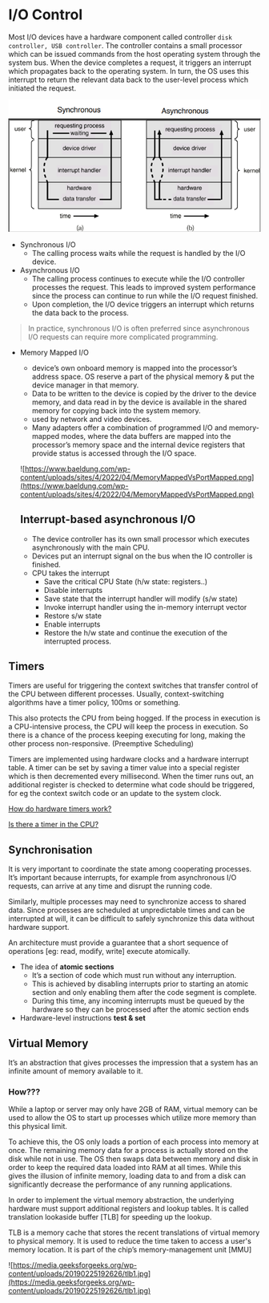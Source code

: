 # I/O Control

Most I/O devices have a hardware component called controller `disk controller, USB controller`. The controller contains a small processor which can be issued commands from the host operating system through the system bus. When the device completes a request, it triggers an interrupt which propagates back to the operating system. In turn, the OS uses this interrupt to return the relevant data back to the user-level process which initiated the request.

![Untitled](I%20O%20Control%2085ea536e94d44e03b7c989b49d02494d/Untitled.png)

- Synchronous I/O
    - The calling process waits while the request is handled by the I/O device.
- Asynchronous I/O
    - The calling process continues to execute while the I/O controller processes the request. This leads to improved system performance since the process can continue to run while the I/O request finished.
    - Upon completion, the I/O device triggers an interrupt which returns the data back to the process.

> In practice, synchronous I/O is often preferred since asynchronous I/O requests can require more complicated programming.
> 
- Memory Mapped I/O
    - device’s own onboard memory is mapped into the processor’s address space. OS reserve a part of the physical memory & put the device manager in that memory.
    - Data to be written to the device is copied by the driver to the device memory, and data read in by the device is available in the shared memory for copying back into the system memory.
    - used by network and video devices.
    - Many adapters offer a combination of programmed I/O and memory-mapped modes, where the data buffers are mapped into the processor’s memory space and the internal device registers that provide status is accessed through the I/O space.
    
    ![https://www.baeldung.com/wp-content/uploads/sites/4/2022/04/MemoryMappedVsPortMapped.png](https://www.baeldung.com/wp-content/uploads/sites/4/2022/04/MemoryMappedVsPortMapped.png)
    
    ## Interrupt-based asynchronous I/O
    
    - The device controller has its own small processor which executes asynchronously with the main CPU.
    - Devices put an interrupt signal on the bus when the IO controller is finished.
    - CPU takes the interrupt
        - Save the critical CPU State (h/w state: registers..)
        - Disable interrupts
        - Save state that the interrupt handler will modify (s/w state)
        - Invoke interrupt handler using the in-memory interrupt vector
        - Restore s/w state
        - Enable interrupts
        - Restore the h/w state and continue the execution of the interrupted process.

## Timers

Timers are useful for triggering the context switches that transfer control of the CPU between different processes. Usually, context-switching algorithms have a timer policy, 100ms or something. 

This also protects the CPU from being hogged. If the process in execution is a CPU-intensive process, the CPU will keep the process in execution. So there is a chance of the process keeping executing for long, making the other process non-responsive. (Preemptive Scheduling)

Timers are implemented using hardware clocks and a hardware interrupt table. A timer can be set by saving a timer value into a special register which is then decremented every millisecond. When the timer runs out, an additional register is checked to determine what code should be triggered, for eg the context switch code or an update to the system clock.

[How do hardware timers work?](https://www.youtube.com/watch?v=g_koa00MBLg)

[Is there a timer in the CPU?](https://stackoverflow.com/questions/13208960/is-there-a-timer-in-the-cpu)

[](https://lemp.io/what-is-timer-interrupt-in-operating-system/)

## Synchronisation

It is very important to coordinate the state among cooperating processes. It’s important because interrupts, for example from asynchronous I/O requests, can arrive at any time and disrupt the running code.

Similarly, multiple processes may need to synchronize access to shared data. Since processes are scheduled at unpredictable times and can be interrupted at will, it can be difficult to safely synchronize this data without hardware support. 

An architecture must provide a guarantee that a short sequence of operations [eg: read, modify, write] execute atomically.

- The idea of **atomic sections**
    - It’s a section of code which must run without any interruption.
    - This is achieved by disabling interrupts prior to starting an atomic section and only enabling them after the code segment is complete.
    - During this time, any incoming interrupts must be queued by the hardware so they can be processed after the atomic section ends
- Hardware-level instructions **test & set**

## Virtual Memory

It’s an abstraction that gives processes the impression that a system has an infinite amount of memory available to it. 

### How???

While a laptop or server may only have 2GB of RAM, virtual memory can be used to allow the OS to start up processes which utilize more memory than this physical limit. 

To achieve this, the OS only loads a portion of each process into memory at once. The remaining memory data for a process is actually stored on the disk while not in use. The OS then swaps data between memory and disk in order to keep the required data loaded into RAM at all times. While this gives the illusion of infinite memory, loading data to and from a disk can significantly decrease the performance of any running applications.

In order to implement the virtual memory abstraction, the underlying hardware must support additional registers and lookup tables. It is called translation lookaside buffer [TLB] for speeding up the lookup.

TLB is a memory cache that stores the recent translations of virtual memory to physical memory. It is used to reduce the time taken to access a user's memory location. It is part of the chip’s memory-management unit [MMU]

![https://media.geeksforgeeks.org/wp-content/uploads/20190225192626/tlb1.jpg](https://media.geeksforgeeks.org/wp-content/uploads/20190225192626/tlb1.jpg)